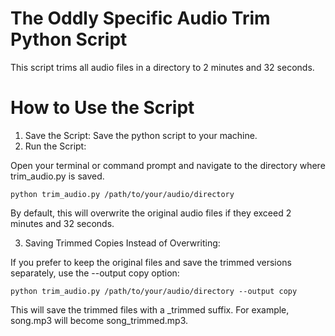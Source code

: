 # The Oddly Specific Audio Trim Python Script

This script trims all audio files in a directory to 2 minutes and 32 seconds.

# How to Use the Script

1. Save the Script: Save the python script to your machine.
2. Run the Script:

Open your terminal or command prompt and navigate to the directory where trim_audio.py is saved.

`python trim_audio.py /path/to/your/audio/directory`

By default, this will overwrite the original audio files if they exceed 2 minutes and 32 seconds.

3. Saving Trimmed Copies Instead of Overwriting:

If you prefer to keep the original files and save the trimmed versions separately, use the --output copy option:

`python trim_audio.py /path/to/your/audio/directory --output copy`

This will save the trimmed files with a _trimmed suffix. For example, song.mp3 will become song_trimmed.mp3.
